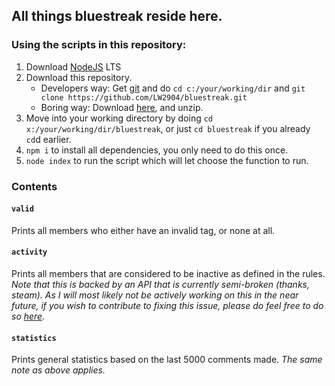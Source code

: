 ## All things bluestreak reside here.

### Using the scripts in this repository:

1.  Download [NodeJS](https://nodejs.org/en/) LTS
2.  Download this repository.
    - Developers way: Get [git](https://git-scm.com/) and do `cd c:/your/working/dir` and `git clone https://github.com/LW2904/bluestreak.git`
    - Boring way: Download [here](https://github.com/LW2904/bluestreak/archive/master.zip), and unzip.
3.  Move into your working directory by doing `cd x:/your/working/dir/bluestreak`, or just `cd bluestreak` if you already `cd`d earlier.
4.  `npm i` to install all dependencies, you only need to do this once.
5.  `node index` to run the script which will let choose the function to run.

### Contents

#### `valid`

Prints all members who either have an invalid tag, or none at all.

#### `activity`

Prints all members that are considered to be inactive as defined in the rules.
_Note that this is backed by an API that is currently semi-broken (thanks, steam). As I will most likely not be actively working on this in the near future, if you wish to contribute to fixing this issue, please do feel free to do so [here](https://github.com/LW2904/server/blob/master/api/steam/comments/index.js)._

#### `statistics`

Prints general statistics based on the last 5000 comments made.
_The same note as above applies._

